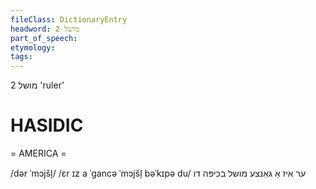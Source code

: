 ```yaml
---
fileClass: DictionaryEntry
headword: מושל 2
part_of_speech: 
etymology: 
tags: 
---
```

מושל 2
'ruler'

HASIDIC
=======
= AMERICA = 

/dər ˈmɔjšl̩/
/ɛr ɪz a ˈgancə ˈmɔjšl̩ bəˈkɪpə du/ ער איז אַ גאַנצע מושל בכּיפּה דו